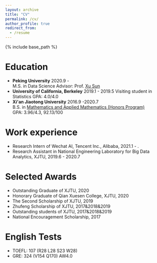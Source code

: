 ```yaml
---
layout: archive
title: "CV"
permalink: /cv/
author_profile: true
redirect_from:
  - /resume
---
```


{% include base_path %}

Education
======
* **Peking University**  2020.9 -  
M.S. in Data Science
Advisor: Prof. [Xu Sun](http://xusun.org)
* **University of California, Berkeley**  2019.1 - 2019.5 
Visiting student in Statistics
GPA: 4.0/4.0
* **Xi'an Jiaotong University**  2016.9 -2020.7  
B.S. in [Mathematics and Applied Mathematics (Honors Program)](http://bjb.xjtu.edu.cn/info/1071/2192.htm)  
GPA: 3.96/4.3, 92.13/100


Work experience
======
* Research Intern of Wechat AI, Tencent Inc., Alibaba, 2021.1 - .
* Research Assistant in National Engineering Laboratory for Big Data Analytics, XJTU, 2019.6 - 2020.7
 
Selected Awards 
======
* Outstanding Graduate of XJTU, 2020
* Honorary Graduate of Qian Xuesen College, XJTU, 2020
* The Second Scholarship of XJTU, 2019
* Zhufeng Scholarship of XJTU, 2017&2018&2019
* Outstanding students of XJTU, 2017&2018&2019
* National Encouragement Scholarship, 2017
  
English Tests
======
* TOEFL: 107 (R28 L28 S23 W28)
* GRE: 324 (V154 Q170) AW4.0

